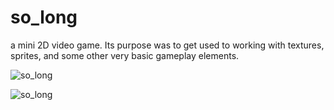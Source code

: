 # so_long
a mini 2D video game.
Its purpose was to get used to working with textures, sprites, and some other very basic gameplay elements.

![so_long](https://user-images.githubusercontent.com/95487148/156331526-42df364a-c27d-4731-baa4-07ed89a71c47.gif)

![so_long](https://user-images.githubusercontent.com/95487148/156332575-e7c72aaf-5233-465b-904b-da44ec4ea71d.gif)

